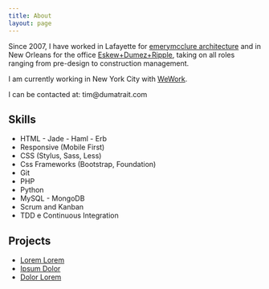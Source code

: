 ```yaml
---
title: About
layout: page
---
```

<p>Since 2007, I have worked in Lafayette for <a href="http://www.emerymcclure.com">emerymcclure architecture</a> and in New Orleans for the office <a href="http://www.eskewdumezripple.com">Eskew+Dumez+Ripple</a>, taking on all roles ranging from pre-design to construction management.</p>

<p>I am currently working in New York City with <a href="https://www.wework.com">WeWork</a>.</p>

<p>I can be contacted at: tim@dumatrait.com</p>

<h2>Skills</h2>

<ul class="skill-list">
	<li>HTML - Jade - Haml - Erb</li>
	<li>Responsive (Mobile First)</li>
	<li>CSS (Stylus, Sass, Less)</li>
	<li>Css Frameworks (Bootstrap, Foundation)</li>
	<li>Git</li>
	<li>PHP</li>
	<li>Python</li>
	<li>MySQL - MongoDB</li>
	<li>Scrum and Kanban</li>
	<li>TDD e Continuous Integration</li>
</ul>

<h2>Projects</h2>

<ul>
	<li><a href="https://github.com/">Lorem Lorem</a></li>
	<li><a href="https://github.com/">Ipsum Dolor</a></li>
	<li><a href="https://github.com/">Dolor Lorem</a></li>
</ul>
